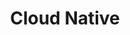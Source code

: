 ---
title: Cloud Native
layout: default
parent: SoFy Blog Introduction
has_children: true
nav_order: 1
---
